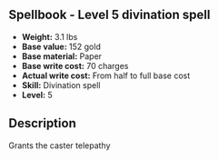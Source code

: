 ## Spellbook - Level 5 divination spell

- **Weight:** 3.1 lbs
- **Base value:** 152 gold
- **Base material:** Paper
- **Base write cost:** 70 charges
- **Actual write cost:** From half to full base cost
- **Skill:** Divination spell
- **Level:** 5

## Description

Grants the caster telepathy
